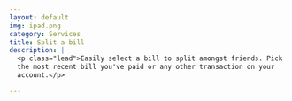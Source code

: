 ```yaml
---
layout: default
img: ipad.png
category: Services
title: Split a bill
description: |
  <p class="lead">Easily select a bill to split amongst friends. Pick
  the most recent bill you've paid or any other transaction on your
  account.</p>

---
```

